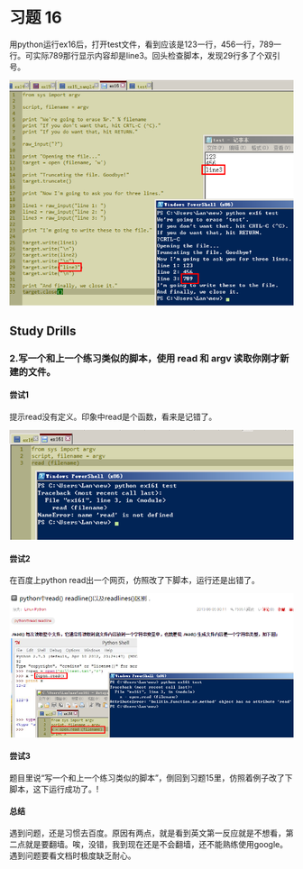 # 习题 16

用python运行ex16后，打开test文件，看到应该是123一行，456一行，789一行。可实际789那行显示内容却是line3。回头检查脚本，发现29行多了个双引号。

![](ex161.png)

## Study Drills

### 2.写一个和上一个练习类似的脚本，使用 read 和 argv 读取你刚才新建的文件。

#### 尝试1 

提示read没有定义。印象中read是个函数，看来是记错了。

![](ex162.png)

#### 尝试2

在百度上python read出一个网页，仿照改了下脚本，运行还是出错了。

![](ex163.png)

#### 尝试3
题目里说“写一个和上一个练习类似的脚本”，倒回到习题15里，仿照着例子改了下脚本，这下运行成功了。!

[](ex164.png)

#### 总结

遇到问题，还是习惯去百度。原因有两点，就是看到英文第一反应就是不想看，第二点就是要翻墙。唉，没错，我到现在还是不会翻墙，还不能熟练使用google。遇到问题要看文档时极度缺乏耐心。